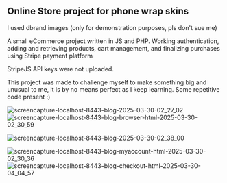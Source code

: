 ## Online Store project for phone wrap skins
I used dbrand images (only for demonstration purposes, pls don't sue me)

A small eCommerce project written in JS and PHP. Working authentication, adding and retrieving products, cart management, and finalizing purchases using Stripe payment platform

StripeJS API keys were not uploaded.

This project was made to challenge myself to make something big and unusual to me, it is by no means perfect as I keep learning. Some repetitive code present :)

![screencapture-localhost-8443-blog-2025-03-30-02_27_02](https://github.com/user-attachments/assets/7b937cc0-0baa-49dd-849d-e620af3829ea)
![screencapture-localhost-8443-blog-browser-html-2025-03-30-02_30_59](https://github.com/user-attachments/assets/abf6fe53-9cc3-4574-8b4a-d1725693c02d)

![screencapture-localhost-8443-blog-2025-03-30-02_38_00](https://github.com/user-attachments/assets/5ebf09ea-405b-4f6d-9626-1cbed4ff969c)

![screencapture-localhost-8443-blog-myaccount-html-2025-03-30-02_30_36](https://github.com/user-attachments/assets/975cb2b8-3bf6-4fb2-84dc-66138037629b)
![screencapture-localhost-8443-blog-checkout-html-2025-03-30-04_04_57](https://github.com/user-attachments/assets/55e4777c-ad7b-403c-b5db-e9dcc0e65837)
